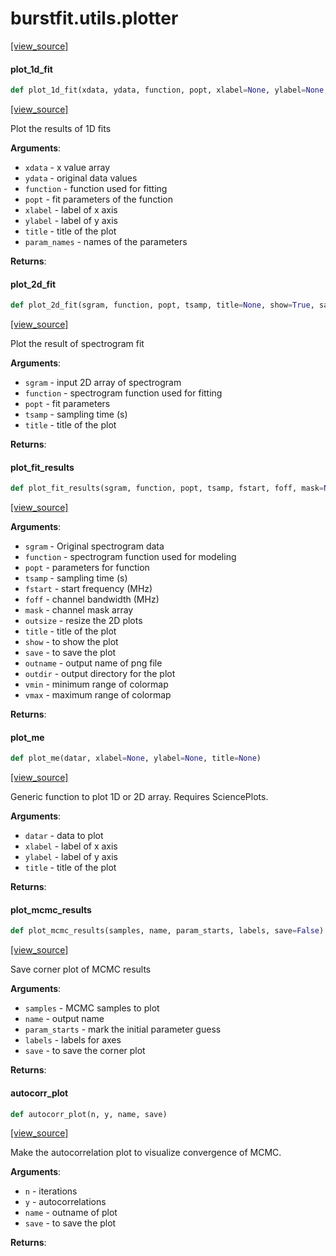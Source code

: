 <a name="burstfit.utils.plotter"></a>
# burstfit.utils.plotter

[[view_source]](https://github.com/thepetabyteproject/burstfit/blob/779f2e5a427208ec6a7c1b8fc49d361116c50dcc/burstfit/utils/plotter.py#L1)

<a name="burstfit.utils.plotter.plot_1d_fit"></a>
#### plot\_1d\_fit

```python
def plot_1d_fit(xdata, ydata, function, popt, xlabel=None, ylabel=None, title=None, param_names=[], show=True, save=False, outname="1d_fit_res")
```

[[view_source]](https://github.com/thepetabyteproject/burstfit/blob/779f2e5a427208ec6a7c1b8fc49d361116c50dcc/burstfit/utils/plotter.py#L12)

Plot the results of 1D fits

**Arguments**:

- `xdata` - x value array
- `ydata` - original data values
- `function` - function used for fitting
- `popt` - fit parameters of the function
- `xlabel` - label of x axis
- `ylabel` - label of y axis
- `title` - title of the plot
- `param_names` - names of the parameters
  

**Returns**:


<a name="burstfit.utils.plotter.plot_2d_fit"></a>
#### plot\_2d\_fit

```python
def plot_2d_fit(sgram, function, popt, tsamp, title=None, show=True, save=False, outname="2d_fit_res", outdir=None)
```

[[view_source]](https://github.com/thepetabyteproject/burstfit/blob/779f2e5a427208ec6a7c1b8fc49d361116c50dcc/burstfit/utils/plotter.py#L73)

Plot the result of spectrogram fit

**Arguments**:

- `sgram` - input 2D array of spectrogram
- `function` - spectrogram function used for fitting
- `popt` - fit parameters
- `tsamp` - sampling time (s)
- `title` - title of the plot
  

**Returns**:


<a name="burstfit.utils.plotter.plot_fit_results"></a>
#### plot\_fit\_results

```python
def plot_fit_results(sgram, function, popt, tsamp, fstart, foff, mask=None, outsize=None, title=None, show=True, save=False, outname="2d_fit_res", outdir=None, vmin=None, vmax=None)
```

[[view_source]](https://github.com/thepetabyteproject/burstfit/blob/779f2e5a427208ec6a7c1b8fc49d361116c50dcc/burstfit/utils/plotter.py#L143)

**Arguments**:

- `sgram` - Original spectrogram data
- `function` - spectrogram function used for modeling
- `popt` - parameters for function
- `tsamp` - sampling time (s)
- `fstart` - start frequency (MHz)
- `foff` - channel bandwidth (MHz)
- `mask` - channel mask array
- `outsize` - resize the 2D plots
- `title` - title of the plot
- `show` - to show the plot
- `save` - to save the plot
- `outname` - output name of png file
- `outdir` - output directory for the plot
- `vmin` - minimum range of colormap
- `vmax` - maximum range of colormap
  

**Returns**:


<a name="burstfit.utils.plotter.plot_me"></a>
#### plot\_me

```python
def plot_me(datar, xlabel=None, ylabel=None, title=None)
```

[[view_source]](https://github.com/thepetabyteproject/burstfit/blob/779f2e5a427208ec6a7c1b8fc49d361116c50dcc/burstfit/utils/plotter.py#L269)

Generic function to plot 1D or 2D array.
Requires SciencePlots.

**Arguments**:

- `datar` - data to plot
- `xlabel` - label of x axis
- `ylabel` - label of y axis
- `title` - title of the plot
  

**Returns**:


<a name="burstfit.utils.plotter.plot_mcmc_results"></a>
#### plot\_mcmc\_results

```python
def plot_mcmc_results(samples, name, param_starts, labels, save=False)
```

[[view_source]](https://github.com/thepetabyteproject/burstfit/blob/779f2e5a427208ec6a7c1b8fc49d361116c50dcc/burstfit/utils/plotter.py#L301)

Save corner plot of MCMC results

**Arguments**:

- `samples` - MCMC samples to plot
- `name` - output name
- `param_starts` - mark the initial parameter guess
- `labels` - labels for axes
- `save` - to save the corner plot
  

**Returns**:


<a name="burstfit.utils.plotter.autocorr_plot"></a>
#### autocorr\_plot

```python
def autocorr_plot(n, y, name, save)
```

[[view_source]](https://github.com/thepetabyteproject/burstfit/blob/779f2e5a427208ec6a7c1b8fc49d361116c50dcc/burstfit/utils/plotter.py#L342)

Make the autocorrelation plot to visualize convergence of MCMC.

**Arguments**:

- `n` - iterations
- `y` - autocorrelations
- `name` - outname of plot
- `save` - to save the plot
  

**Returns**:


